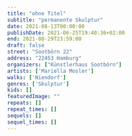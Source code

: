 ```yaml
---
title: "ohne Titel"
subtitle: "permanente Skulptur"
date: 2021-08-13T00:00:00
publishDate: 2021-06-25T19:40:36+02:00
end: 2021-08-29T23:59:00
draft: false
street: "Sootbörn 22"
address: "22453 Hamburg"
organizers: ["Künstlerhaus Sootbörn"]
artists: ['Mariella Mosler']
walks: ['Niendorf']
genres: ['Skulptur']
kids: []
featuredImage: ""
repeats: []
repeat_times: []
sequels: []
sequel_times: []
---
```


